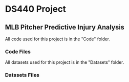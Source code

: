 # DS440 Project

## MLB Pitcher Predictive Injury Analysis

All code used for this project is in the "Code" folder.

### Code Files

All datasets used for this project is in the "Datasets" folder.

### Datasets Files

